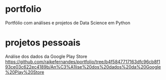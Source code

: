 # portfolio
Portfólio com análises e projetos de Data Science em Python
# projetos pessoais
Análise dos dados da Google Play Store https://github.com/raikefernandes/portfolio/tree/b4f5847717163dfc96cb8f193ce03c622ec4189b/An%C3%A1lise%20dos%20dados%20da%20Google%20Play%20Store
